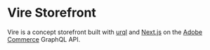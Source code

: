 # Vire Storefront

Vire is a concept storefront built with [urql](https://formidable.com/open-source/urql/) and [Next.js](https://nextjs.org/) on the [Adobe Commerce](https://magento.com/) GraphQL API.

